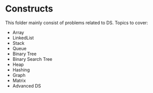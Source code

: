 # Constructs

This folder mainly consist of problems related to DS.
Topics to cover:
* Array
* LinkedList
* Stack
* Queue
* Binary Tree
* Binary Search Tree
* Heap
* Hashing
* Graph 
* Matrix
* Advanced DS

